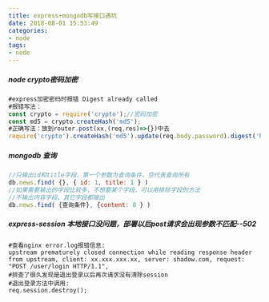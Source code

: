 ```yaml
---
title: express+mongodb写接口遇坑
date: 2018-08-01 15:53:49
categories:
- node
tags:
- node
---
```

##### node crypto密码加密
```JavaScript
#express加密密码时报错 Digest already called
#报错写法：
const crypto = require('crypto');//密码加密
const md5 = crypto.createHash('md5');
#正确写法：放到router.post(xx,(req,res)=>{})中去
require('crypto').createHash('md5').update(req.body.password).digest('hex')
```
##### mongodb 查询
```JavaScript
//只输出id和title字段，第一个参数为查询条件，空代表查询所有
db.news.find( {}, { id: 1, title: 1 } )
//如果需要输出的字段比较多，不想要某个字段，可以用排除字段的方法
//不输出内容字段，其它字段都输出
db.news.find( {查询条件}, {content: 0 } )
```
##### express-session 本地接口没问题，部署以后post请求会出现参数不匹配--502
```
#查看nginx error.log报错信息:
upstream prematurely closed connection while reading response header from upstream, client: xx.xxx.xxx.xx, server: shadow.com, request: "POST /user/login HTTP/1.1",
#排查了很久发现是退出登录以后再次请求没有清除session
#退出登录方法中调用:
req.session.destroy();
```